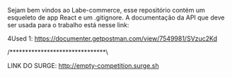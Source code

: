 Sejam bem vindos ao Labe-commerce, esse repositório contém um esqueleto de app React e um .gitignore.
A documentação da API que deve ser usada para o trabalho está nesse link: 

4Used 1: https://documenter.getpostman.com/view/7549981/SVzuc2Kd

/*******************************\

LINK DO SURGE: http://empty-competition.surge.sh
